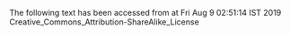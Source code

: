 The following text has been accessed from at Fri Aug 9 02:51:14 IST 2019
Creative_Commons_Attribution-ShareAlike_License
